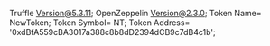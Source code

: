 Truffle Version@5.3.11;
OpenZeppelin Version@2.3.0;
Token Name= NewToken;
Token Symbol= NT;
Token Address= '0xdBfA559cBA3017a388c8b8dD2394dCB9c7dB4c1b';
